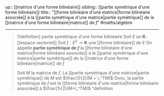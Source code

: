 up:: [[matrice d'une forme bilinéaire]]
sibling:: [[partie symétrique d'une forme bilinéaire]]
title:: "[[forme bilinéaire d'une matrice|forme bilinéaire associée]] à la [[partie symétrique d'une matrice|partie symétrique]] de la [[matrice d'une forme bilinéaire|matrice]] de $f$"
#maths/algèbre 

---

> [!definition] partie symétrique d'une forme bilinéaire
> Soit $E$ un $\mathbf{K}$-[[espace vectoriel]]
> Soit $f: E^{2} \to \mathbf{K}$ une [[forme bilinéaire]] de $E$
> On appelle **partie symétrique de $f$** la [[forme bilinéaire d'une matrice|forme bilinéaire associée]] à la [[partie symétrique d'une matrice|partie symétrique]] de la [[matrice d'une forme bilinéaire|matrice]] de $f$
> 
> Soit $M$ la matrice de $f$.
> La [[partie symétrique d'une matrice|partie symétrique]] de $M$ est $\frac{1}{2}(M + \,^TM)$
> Donc, la partie symétrique de $f$ est la [[forme bilinéaire d'une matrice|forme bilinéaire associée]] à $\frac{1}{2}(M+\,^TM)$
^definition


